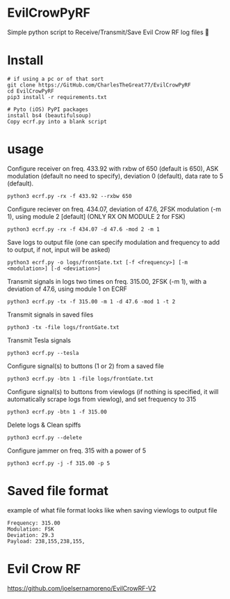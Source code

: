# EvilCrowPyRF
Simple python script to Receive/Transmit/Save Evil Crow RF log files 📡


# Install
```
# if using a pc or of that sort
git clone https://GitHub.com/CharlesTheGreat77/EvilCrowPyRF
cd EvilCrowPyRF
pip3 install -r requirements.txt

# Pyto (iOS) PyPI packages
install bs4 (beautifulsoup)
Copy ecrf.py into a blank script
```

# usage
Configure receiver on freq. 433.92 with rxbw of 650 (default is 650), ASK modulation (default no need to specify), deviation 0 (default), data rate to 5 (default).  
```
python3 ecrf.py -rx -f 433.92 --rxbw 650
```

Configure reciever on freq. 434.07, deviation of 47.6, 2FSK modulation (-m 1), using module 2 [default] (ONLY RX ON MODULE 2 for FSK)
```
python3 ecrf.py -rx -f 434.07 -d 47.6 -mod 2 -m 1
```

Save logs to output file (one can specify modulation and frequency to add to output, if not, input will be asked)
```
python3 ecrf.py -o logs/frontGate.txt [-f <frequency>] [-m <modulation>] [-d <deviation>]
```

Transmit signals in logs two times on freq. 315.00, 2FSK (-m 1), with a deviation of 47.6, using module 1 on ECRF
```
python3 ecrf.py -tx -f 315.00 -m 1 -d 47.6 -mod 1 -t 2
```

Transmit signals in saved files
```
python3 -tx -file logs/frontGate.txt
```

Transmit Tesla signals
```
python3 ecrf.py --tesla
```

Configure signal(s) to buttons (1 or 2) from a saved file
```
python3 ecrf.py -btn 1 -file logs/frontGate.txt
```

Configure signal(s) to buttons from viewlogs (if nothing is specified, it will automatically scrape logs from viewlog), and set frequency to 315
```
python3 ecrf.py -btn 1 -f 315.00
```


Delete logs & Clean spiffs
```
python3 ecrf.py --delete
```

Configure jammer on freq. 315 with a power of 5
```
python3 ecrf.py -j -f 315.00 -p 5
```

# Saved file format
example of what file format looks like when saving viewlogs to output file
```
Frequency: 315.00
Modulation: FSK
Deviation: 29.3
Payload: 238,155,238,155,
```


# Evil Crow RF
https://github.com/joelsernamoreno/EvilCrowRF-V2
